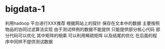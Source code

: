 # bigdata-1
利用hadoop  平台进行XXX推荐 根据网站上的探针 保存在文本中的数据 
主要按照物品的协同过滤算法实现
由于测试样例的数据不能提供 只能提供部分核心代码 部分代码可以优化 其中矩阵的相乘 可以利用稀疏矩阵 以及结尾的优化
在后面的程序中同样不提供测试数据
